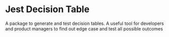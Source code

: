 Jest Decision Table
===================

A package to generate and test decision tables. A useful tool for developers and product
managers to find out edge case and test all possible outcomes
